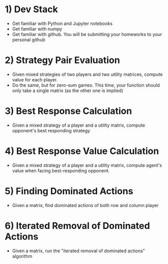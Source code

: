 # 1) Dev Stack
- Get familiar with Python and Jupyter notebooks
- Get familiar with numpy
- Get familiar with github. You will be submitting your homeworks to your personal github

# 2) Strategy Pair Evaluation

- Given mixed strategies of two players and two utility matrices, compute value for each player.
- Do the same, but for zero-sum games. This time, your function should only take a single matrix (as the other one is implied)

# 3) Best Response Calculation

- Given a mixed strategy of a player and a utility matrix, compute opponent's best responding strategy

# 4) Best Response Value Calculation

- Given a mixed strategy of a player and a utility matrix, compute agent's value when facing best-responding opponent.

# 5) Finding Dominated Actions

- Given a matrix, find dominated actions of both row and column player

# 6) Iterated Removal of  Dominated Actions

- Given a matrix, run the "iterated removal of dominated actions" algorithm